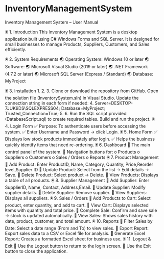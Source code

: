 # InventoryManagementSystem

Inventory Management System – User
Manual

🖲️ 1. Introduction
    This Inventory Management System is a desktop application built using C# Windows Forms
    and SQL Server.
    It is designed for small businesses to manage Products, Suppliers, Customers, and Sales
    efficiently.
    
🖲️ 2. System Requirements
    🌏 Operating System: Windows 10 or later
    🌏 Software:
    🌏 Microsoft Visual Studio (2019 or later)
    🌏 .NET Framework (4.7.2 or later)
    🌏 Microsoft SQL Server (Express / Standard)
    🌏 Database: MyProject
    
🖲️ 3. Installation
    1. 2. 3. Clone or download the repository from GitHub.
    Open the solution file (InventorySystem.sln) in Visual Studio.
    Update the connection string in each form if needed:
    4. Server=DESKTOP-7JUK9DS\SQLEXPRESS04; Database=MyProject;
    Trusted_Connection=True;
    5. 6. Run the SQL script provided (DatabaseScript.sql) to create required tables.
    Build and run the project.
🖲️ 4. Login Form
    ✅ Purpose: To authenticate users before accessing the system.
    ✅ Enter Username and Password → click Login.
🖲️ 5. Home Form
    ✅ Displays low stock products immediately after login.
    ✅ Helps the business quickly identify items that need re-ordering.
🖲️ 6. Dashboard
    🚀 The main control panel of the system.
    🚀 Navigation buttons for:
    o Products
    o Suppliers
    o Customers
    o Sales / Orders
    o Reports
🖲️ 7. Product Management
     Add Product: Enter ProductID, Name, Category, Quantity, Price,Reorder
    level,Supplier ID
     Update Product: Select from the list → Edit details → Save.
     Delete Product: Select product → Delete.
     View Products: Displays a table of all products.
🖲️ 8. Supplier Management
     Add Supplier: Enter SupplierID, Name, Contact, Address,Email.
     Update Supplier: Modify supplier details.
     Delete Supplier: Remove supplier.
     View Suppliers: Displays all suppliers.
🖲️ 9. Sales / Orders
     Add Products to Cart: Select product, enter quantity, and add to cart.
     View Cart: Displays selected items with quantity and total price.
     Complete Sale: Confirm and save sale → stock is updated automatically.
     View Sales: Shows sales history with date, product, customer, and total amount.
🖲️ 10. Reports
     Filter Sales by Date: Select a date range (From and To) to view sales.
     Export Report: Export sales data to a CSV or Excel file for analysis.
     Generate Excel Report: Creates a formatted Excel sheet for business use.
🖲️ 11. Logout & Exit
     Use the Logout button to return to the login screen.
     Use the Exit button to close the application.
